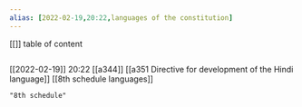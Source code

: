 ```yaml
---
alias: [2022-02-19,20:22,languages of the constitution]
---
```

[[]]
table of content
```toc
```

[[2022-02-19]] 20:22
[[a344]] [[a351 Directive for development of the Hindi language]]
[[8th schedule languages]]
```query
"8th schedule"
```